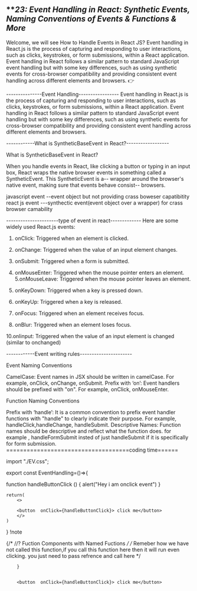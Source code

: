 *****23: Event Handling in React: Synthetic Events, Naming Conventions of Events & Functions & More***
-------------------------------------------------
Welcome, we will see How to Handle Events in React JS? Event handling in React.js is the process of capturing and responding to user interactions, such as clicks, keystrokes, or form submissions, within a React application. Event handling in React follows a similar pattern to standard JavaScript event handling but with some key differences, such as using synthetic events for cross-browser compatibility and providing consistent event handling across different elements and browsers. 👉


---------------Event Handling-----------------
Event handling in React.js is the process of capturing and responding to user interactions, such as
clicks, keystrokes, or form submissions, within a React application. Event handling in React follows a
similar pattern to standard JavaScript event handling but with some key differences, such as using
synthetic events for cross-browser compatibility and providing consistent event handling across
different elements and browsers.

------------What is SyntheticBaseEvent in React?------------------

What is SyntheticBaseEvent in React?

When you handle events in React, like clicking a button or typing in an input box, React wraps the
native browser events in something called a SyntheticEvent. This SyntheticEvent is a--
wrapper around the browser's native event, making sure that events behave consist--
browsers.

javascript event --event object but not providing crass boweser capatibitity
react js event ---synthectic event(event object over a wrapper) for crass browser camability

----------------------type of event in react-------------
Here are some widely used React.js events:

1. onClick: Triggered when an element is clicked.

2. onChange: Triggered when the value of an input element changes.

3. onSubmit: Triggered when a form is submitted.

4. onMouseEnter: Triggered when the mouse pointer enters an element.
5.onMouseLeave: Triggered when the mouse pointer leaves an element.
6. onKeyDown: Triggered when a key is pressed down.

7. onKeyUp: Triggered when a key is released.

8. onFocus: Triggered when an element receives focus.

9. onBlur: Triggered when an element loses focus.

10.onlinput: Triggered when the value of an input element is changed (similar to onchanged)

------------Event writing rules----------------------

Event Naming Conventions 

CamelCase: Event names in JSX should be written in camelCase. 
For example, onClick, onChange, onSubmit. 
Prefix with ‘on’: Event handlers should be prefixed with "on". 
For example, onClick, onMouseEnter. 

Function Naming Conventions 

Prefix with ‘handle’: It is a common convention to prefix event handler functions with "handle" to clearly indicate their purpose. For example, handleClick,handleChange, handleSubmit.
Descriptive Names: Function names should be descriptive and reflect what the function does. for example , handleFormSubmit insted of just handleSubmit if it is specifically for form submission.
====================================coding time======

import "./EV.css";


export const EventHandling=()=>{

  function handleButtonClick () {
    alert("Hey  i am onclick event")
  }

    return(
        <>
        
        <button  onClick={handleButtonClick}> click me</button>
        </>
    )
}
!note

   {/* //? Fuction Components with Named Fuctions */
        /* Remeber how we have not called this function,if you call this function here then it will run even clicking. you just need to pass refrence and call here  */
        
        }

        
        <button  onClick={handleButtonClick}> click me</button>